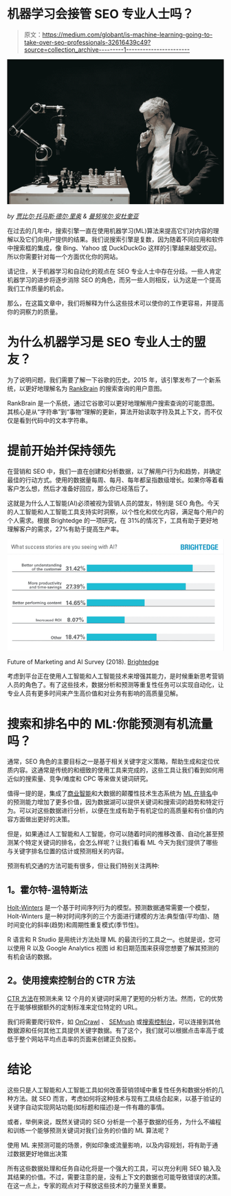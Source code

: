 # 机器学习会接管 SEO 专业人士吗？

> 原文：<https://medium.com/globant/is-machine-learning-going-to-take-over-seo-professionals-32616439c49?source=collection_archive---------1----------------------->

![](img/eaccf4d8ab5127f53e8f34b436af3116.png)

*by* [*贾比尔·托马斯·德尔·里奥*](https://www.linkedin.com/in/jabir-tomas/) *&* [*曼努埃尔·安杜奎亚*](https://www.linkedin.com/in/manuelanduquia/)

在过去的几年中，搜索引擎一直在使用机器学习(ML)算法来提高它们对内容的理解以及它们向用户提供的结果。我们说搜索引擎是复数，因为随着不同应用和软件中搜索框的集成，像 Bing、Yahoo 或 DuckDuckGo 这样的引擎越来越受欢迎。所以你需要针对每一个方面优化你的网站。

请记住，关于机器学习和自动化的观点在 SEO 专业人士中存在分歧。一些人肯定机器学习的进步将逐步消除 SEO 的角色，而另一些人则相反，认为这是一个提高我们工作质量的机会。

那么，在这篇文章中，我们将解释为什么这些技术可以使你的工作更容易，并提高你的洞察力的质量。

# 为什么机器学习是 SEO 专业人士的盟友？

为了说明问题，我们需要了解一下谷歌的历史。2015 年，该引擎发布了一个新系统，以更好地理解名为 [RankBrain](https://moz.com/learn/seo/google-rankbrain) 的搜索查询的用户意图。

RankBrain 是一个系统，通过它谷歌可以更好地理解用户搜索查询的可能意图。其核心是从“字符串”到“事物”理解的更新，算法开始读取字符及其上下文，而不仅仅是看到代码中的文本字符串。

# 提前开始并保持领先

在营销和 SEO 中，我们一直在创建和分析数据，以了解用户行为和趋势，并确定最佳的行动方式。使用的数据量每周、每月、每年都呈指数级增长。如果你等着看客户怎么想，然后才准备好回应，那么你已经落后了。

这就是为什么人工智能(AI)必须被视为营销人员的盟友，特别是 SEO 角色。今天的人工智能和人工智能工具支持实时洞察，以个性化和优化内容，满足每个用户的个人需求。根据 Brightedge 的一项研究，在 31%的情况下，工具有助于更好地理解客户的需求，27%有助于提高生产率。

![](img/12c0aa760f3216d9c9c58c90ad0b78ee.png)

Future of Marketing and AI Survey (2018). [Brightedge](https://videos.brightedge.com/research-report/brightedge-2018-future-of-marketing-and-ai-survey.pdf)

考虑到平台正在使用人工智能和人工智能技术来增强其能力，是时候重新思考营销人员的角色了。有了这些技术，数据分析和预测等重复性任务可以实现自动化，让专业人员有更多时间来产生高价值和对业务有影响的高质量见解。

# 搜索和排名中的 ML:你能预测有机流量吗？

通常，SEO 角色的主要目标之一是基于相关关键字定义策略，帮助生成和定位优质内容。这通常是传统的和细致的使用工具来完成的，这些工具让我们看到如何用近似的搜索量、竞争/难度和 CPC 等来做关键词研究。

值得一提的是，集成了[商业智能](https://www.iberdrola.com/innovation/what-is-business-intelligence)和大数据的颠覆性技术生态系统为 [ML 在排名](https://www.searchenginejournal.com/organic-traffic-prediction-methods/311675/)中的预测能力增加了更多价值，因为数据湖可以提供关键词和搜索词的趋势和特定行为。可以对这些数据进行分析，以便在生成有助于有机定位的高质量和有价值的内容方面做出更好的决策。

但是，如果通过人工智能和人工智能，你可以随着时间的推移改善、自动化甚至预测某个特定关键词的排名，会怎么样呢？让我们看看 ML 今天为我们提供了哪些与关键字排名位置的估计或预测相关的内容。

预测有机交通的方法可能有很多，但让我们特别关注两种:

## **1。霍尔特-温特斯法**

[Holt-Winters](https://orangematter.solarwinds.com/2019/12/15/holt-winters-forecasting-simplified/#:~:text=What%20Is%20the%20Holt%2DWinters,cyclical%20repeating%20pattern%20(seasonality).) 是一个基于时间序列行为的模型。预测数据通常需要一个模型，Holt-Winters 是一种对时间序列的三个方面进行建模的方法:典型值(平均值)、随时间变化的斜率(趋势)和周期性重复模式(季节性)。

R 语言和 R Studio 是用统计方法处理 ML 的最流行的工具之一。也就是说，您可以使用 R 以及 Google Analytics 视图 id 和日期范围来获得您想要了解其预测的有机会话的数据。

## **2。使用搜索控制台的 CTR 方法**

[CTR 方法](https://www.beacondigitalmarketing.com/blog/improve-organic-ctr-using-google-search-console#:~:text=Go%20to%20Search%20Analytics%20in,on%20a%20variety%20of%20factors.)在预测未来 12 个月的关键词时采用了更短的分析方法。然而，它的优势在于能够根据额外的定制标准来定位特定的 URL。

我们将需要爬行软件，如 [OnCrawl](https://www.oncrawl.com/) 、 [SEMrush](https://www.semrush.com/) 或[搜索控制台](https://search.google.com/search-console/about)，可以连接到其他数据源和任何其他工具提供关键字数据。有了这个，我们就可以根据点击率高于或低于整个网站平均点击率的页面来创建正负投影。

# 结论

这些只是人工智能和人工智能工具如何改善营销领域中重复性任务和数据分析的几种方法。就 SEO 而言，考虑如何将这种技术与现有工具结合起来，以基于验证的关键字自动实现网站功能(如标题和描述)是一件有趣的事情。

或者，举例来说，既然关键词的 SEO 分析是一个基于数据的任务，为什么不编程和训练一个能够预测关键词对我们业务的价值的 ML 算法呢？

使用 ML 来预测可能的场景，例如印象或流量影响，以及内容规划，将有助于通过数据更好地做出决策

所有这些数据处理和任务自动化将是一个强大的工具，可以充分利用 SEO 输入及其结果的价值。不过，需要注意的是，没有上下文的数据也可能导致错误的决策。在这一点上，专家的观点对于释放这些技术的力量至关重要。
